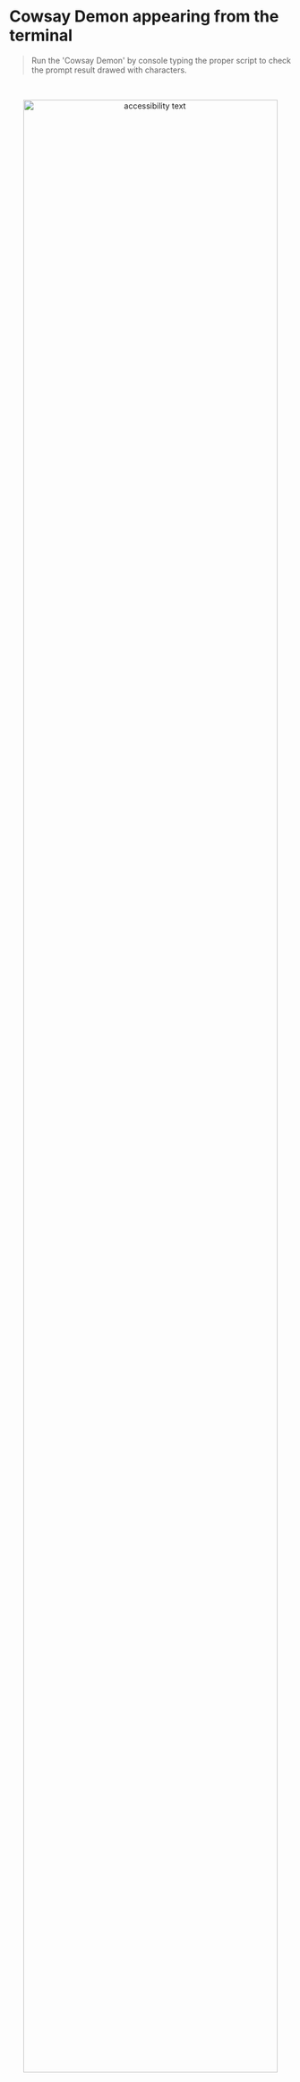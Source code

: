 # Cowsay Demon appearing from the terminal

<!-- ## Travis CI badges and github actions
# Logo: Framework, tool, base of the project not all  -->

<!-- Markdown link & img dfn's -->

<!-- [npm-image]: https://img.shields.io/npm/v/datadog-metrics.svg?style=flat-square
[npm-url]: https://npmjs.org/package/datadog-metrics
[npm-downloads]: https://img.shields.io/npm/dm/datadog-metrics.svg?style=flat-square
[travis-image]: https://img.shields.io/travis/escummy/node-datadog-metrics/master.svg?style=flat-square
[travis-url]: https://travis-ci.org/escummy/node-datadog-metrics
[wiki]: https://github.com/escummy/yourproject/wiki -->

> Run the 'Cowsay Demon' by console typing the proper script to check the prompt result drawed with characters.

<br>

<!-- ## Snapshots -->

<p align="center">
  <img src="https://github.com/escummy/cowsay-demon/assets/90976678/912964ba-9ef7-4a48-bde5-db9d40524c75" width="95%" title="Python demon cowsay screenshot" alt="accessibility text">
</p>

<br>

## Getting Started

These instructions will get you a copy of the project up and running on your local machine for development and testing purposes. See deployment for notes on how to deploy on a live system and clone the repository.

<br>

- (Option 1): Clone the repository with link "https"

```bash
  git clone https://github.com/escummy/cowsay-demon.git
```

- (Option 2): Clone the repository with link "SSH"

```bash
  git clone git@github.com:escummy/cowsay-demon.git
```

- (Option 3): Download the file.zip to your desktop

<br>

### # Prerequisites

To continue, you need to have installed: `Python 3.11.0`

<br>

(Check in your terminal bash)

```
python --version
```

<br>

Else, Install python from the official Santander "Install now" app in the desktop, check versions availables to compare with the available 'version LTS' in ther official documentation.
 
> [English] - https://www.python.org/downloads/ (or) [Spanish] - https://docs.python.org/es/3/tutorial/
 
<br>

## Setup a virtual environment for working locally

```bash
  $ python -m venv venv
```

<br>

## Activate virtual environment before install

- For linux/macOS

```bash
  $ source venv\bin\activate
```

- For windows

```bash
  $ .\venv\Scripts\activate
```

<br>
 
## Installing dependencies
 
Upgrade pip in case of deprecated version to avoid intallation issues.
 
```bash
$ pip install --upgrade pip
```
<br>
 
> Dependencies are defined in `requirements.txt` and can be installed manually.
 
```bash
$ pip install -r requirements.txt
```

<br>

## Run python project

The application can be run locally for testing purposes leveraging the source folder to find exactly the `main.py` application as follows:

```shell script
$ python src/main.py
```

<br>

## Executing automated tests

Tests are run with [**pytest**](https://docs.pytest.org/) leveraging the dependencies defined in `requirements-dev.txt` including unit-test and global-test, applying documentation from continuous integration with github actions if required.

> Break down into end to end tests in development

```bash
$ pip install -r requirements-dev.txt
```

<br>

## Running tests

Explain what these tests test and why

```
$ pytest
```

<!-- The application **DOES NOT** bundle the Django settings file required for running the application.
Please refer to the [official documentation](https://docs.djangoproject.com/en/2.1/topics/settings/)
for more information regarding how the Django may be configured.
In the same manner, the application **DOES NOT** bundle any additional configuration that may be required
for running the application within an WSGI HTTP Server such as [Gunicorn](https://gunicorn.org/),
the solution used by the _Python Gunicorn Runner_.

Please refer to the product's documentation for more information regarding how
the server may be configured and integrated with a Django-based WSGI application.

<br>
 
## Learn More
 
To learn Python for beguiners, check out the [Python official documentation](https://wiki.python.org/moin/BeginnersGuide).

> Recomendations:
>> - Check this visual studio code [settings.json](https://github.com/escummy/vscode-settings-json)
>> - To install the necessary extensions, add 'missing extensions' to your vscode
 
<br>
 
<!-- Change link path for each repository (automate actions CI/gist)-->
 
Repositories use [SemVer](http://semver.org/) for versioning, three-digit numbering technique based patter of Major, Minor and Patch fixes, see the [release tags](https://github.com/escummy/cowsay-demon/tags) for more details about version available.
 
<br>

## Contributing

Contributions are always welcome.

See [CONTRIBUTING](.github/CONTRIBUTING.md) for ways to get started, you can colaborate addings features to improve the repository, you can feel free to suggest anything or help solving issues via pull request.

<!-- Please read [CONTRIBUTING.md](https://gist.github.com/escummy/b24679402957c63ec426) for details on our code of conduct, and the process for submitting pull requests. -->

Please adhere to this project [CODE_OF_CONDUCT](.github/CODE_OF_CONDUCT.md), examples of behavior that contributes to a positive environment for our community and adapted from the Contributor Covenant, version 2.0, available at https://www.contributor-covenant.org/version/2/0/code_of_conduct.html

> **[Author]**: Gonzalo Cugiani (Amsterdam, North Holland, Netherlands)
>
> - [www.github.com/github.com/escummy](https://github.com/escummy)
> - [www.linkedin.com/in/gonzalocugiani](https://linkedin.com/in/gonzalocugiani)
> - [www.stackoverflow.com/gonzalocugiani](https://stackoverflow.com/users/20149906/gonzalo-cugiani)

<br>

## About Licenses

A licensor may grant a license under intellectual property laws to authorize a use (such as copying software or using a patented invention) to a licensee, sparing the licensee from a claim of infringement brought by the licensor.

<!-- Change link path for each repository (automate actions CI/gist)-->

License used for this repository <a href="https://github.com/escummy/cowsay-demon/blob/main/LICENSE">`[`MIT License`]`</a>

<!-- #### Hashtags

#webpack #starter #initialfiles #developmentmode #productionmode #packagejson #webpackconfig #babelconfig #dev #prod #npmstart #yarnstart #build #builddev #buildprod #github #badges -->

<br>
 
## About Licenses
 
> Ask the person in charge or the team about proper LICENSE format.
A licensor may grant a license under intellectual property laws to authorize a use (such as copying software or using a patented invention) to a licensee, sparing the licensee from a claim of infringement brought by the licensor.


<!-- Change link path for each repository (automate actions CI/gist)-->

License used for this repository to be defined, in the case of a practice simulation, non official repositories or Open source projects, is commonly used <a href="https://github.com/escummy/cowsay-demon/blob/main/LICENSE">`[`MIT License`]`</a>

<br><br>

---

<p align="center">. . .</p>

<p align="center">This <i>README</i> file was updated</br>Last refresh: Wednesday, 19 Jan, 11:28 CET<br/></p>

<br><br><br>
